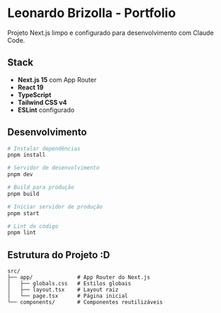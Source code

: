 # Leonardo Brizolla - Portfolio

Projeto Next.js limpo e configurado para desenvolvimento com Claude Code.

## Stack

- **Next.js 15** com App Router
- **React 19**
- **TypeScript**
- **Tailwind CSS v4**
- **ESLint** configurado

## Desenvolvimento

```bash
# Instalar dependências
pnpm install

# Servidor de desenvolvimento
pnpm dev

# Build para produção
pnpm build

# Iniciar servidor de produção
pnpm start

# Lint do código
pnpm lint
```

## Estrutura do Projeto :D

```
src/
├── app/              # App Router do Next.js
│   ├── globals.css   # Estilos globais
│   ├── layout.tsx    # Layout raiz
│   └── page.tsx      # Página inicial
└── components/       # Componentes reutilizáveis
```
